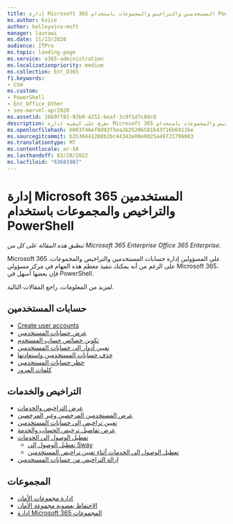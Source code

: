 ```yaml
---
title: إدارة Microsoft 365 المستخدمين والتراخيص والمجموعات باستخدام PowerShell
ms.author: kvice
author: kelleyvice-msft
manager: laurawi
ms.date: 11/13/2020
audience: ITPro
ms.topic: landing-page
ms.service: o365-administration
ms.localizationpriority: medium
ms.collection: Ent_O365
f1.keywords:
- CSH
ms.custom:
- PowerShell
- Ent_Office_Other
- seo-marvel-apr2020
ms.assetid: 26b9ff81-93b0-4251-beaf-3c9f1d7c80c8
description: تعرف على كيفية إدارة Microsoft 365 المستخدمين والتراخيص والمجموعات باستخدام PowerShell.
ms.openlocfilehash: b003f46ef9d93f5ea2b25286581b43f16b6911be
ms.sourcegitcommit: b3530441288b2bc44342e00e9025a49721796903
ms.translationtype: MT
ms.contentlocale: ar-SA
ms.lasthandoff: 03/20/2022
ms.locfileid: "63681987"
---
```

# <a name="manage-microsoft-365-user-accounts-licenses-and-groups-with-powershell"></a>إدارة Microsoft 365 المستخدمين والتراخيص والمجموعات باستخدام PowerShell

*تنطبق هذه المقالة على كل من Microsoft 365 Enterprise Office 365 Enterprise.*

Microsoft 365 على المسؤولين إدارة حسابات المستخدمين والتراخيص والمجموعات. على الرغم من أنه يمكنك تنفيذ معظم هذه المهام في مركز مسؤولي Microsoft 365، فإن بعضها أسهل في PowerShell.

لمزيد من المعلومات، راجع المقالات التالية.

## <a name="user-accounts"></a>حسابات المستخدمين

- [Create user accounts](create-user-accounts-with-microsoft-365-powershell.md)
- [عرض حسابات المستخدمين](view-user-accounts-with-microsoft-365-powershell.md)
- [تكوين خصائص حساب المستخدم](configure-user-account-properties-with-microsoft-365-powershell.md)
- [تعيين أدوار إلى حسابات المستخدمين](assign-roles-to-user-accounts-with-microsoft-365-powershell.md)
- [حذف حسابات المستخدمين واستعادتها](delete-and-restore-user-accounts-with-microsoft-365-powershell.md)
- [حظر حسابات المستخدمين](block-user-accounts-with-microsoft-365-powershell.md)
- [كلمات المرور](manage-passwords-with-microsoft-365-powershell.md)

## <a name="licenses-and-services"></a>التراخيص والخدمات
- [عرض التراخيص والخدمات](view-licenses-and-services-with-microsoft-365-powershell.md)
- [عرض المستخدمين المرخصين وغير المرخصين](view-licensed-and-unlicensed-users-with-microsoft-365-powershell.md)
- [تعيين تراخيص إلى حسابات المستخدمين](assign-licenses-to-user-accounts-with-microsoft-365-powershell.md)
- [عرض تفاصيل ترخيص الحساب والخدمة](view-account-license-and-service-details-with-microsoft-365-powershell.md)
- [تعطيل الوصول إلى الخدمات](disable-access-to-services-with-microsoft-365-powershell.md)
  - [تعطيل الوصول إلى Sway](disable-access-to-sway-with-microsoft-365-powershell.md)
  - [تعطيل الوصول إلى الخدمات أثناء تعيين تراخيص المستخدمين](disable-access-to-services-while-assigning-user-licenses.md)
- [إزالة التراخيص من حسابات المستخدمين](remove-licenses-from-user-accounts-with-microsoft-365-powershell.md)

## <a name="groups"></a>المجموعات
- [إدارة مجموعات الأمان](manage-security-groups-with-microsoft-365-powershell.md)
- [الاحتفاظ بعضوية مجموعة الأمان](maintain-group-membership-with-microsoft-365-powershell.md)
- [إدارة Microsoft 365 المجموعات](manage-microsoft-365-groups-with-powershell.md)
